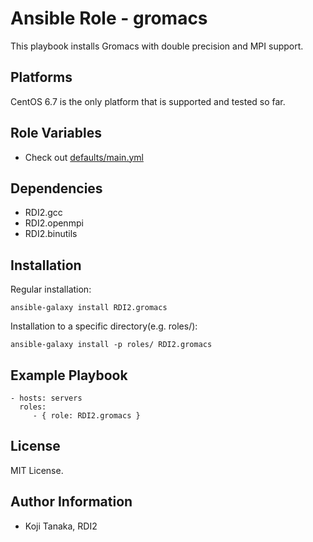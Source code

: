 Ansible Role - gromacs
======================

This playbook installs Gromacs with double precision and MPI support.

Platforms
---------

CentOS 6.7 is the only platform that is supported and tested so far.

Role Variables
--------------

- Check out [defaults/main.yml](defaults/main.yml)

Dependencies
------------

- RDI2.gcc
- RDI2.openmpi
- RDI2.binutils

Installation
------------

Regular installation:

```
ansible-galaxy install RDI2.gromacs
```

Installation to a specific directory(e.g. roles/):

```
ansible-galaxy install -p roles/ RDI2.gromacs
```

Example Playbook
----------------

    - hosts: servers
      roles:
         - { role: RDI2.gromacs }

License
-------

MIT License.

Author Information
------------------

- Koji Tanaka, RDI2
